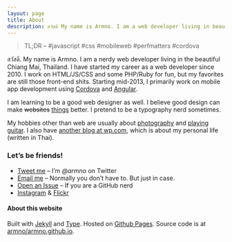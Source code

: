 ```yaml
---
layout: page
title: About
description: สวัสดี My name is Armno. I am a web developer living in beautiful Chiang Mai, Thailand. I started my career as a web developer since 2010. I work on HTML/JS/CSS/PHP and some Ruby for fun.
---
```


> TL;DR &ndash; #javascript #css #mobileweb #perfmatters #cordova

สวัสดี. My name is Armno. I am a nerdy web developer living in the beautiful Chiang Mai, Thailand. I have started my career as a web developer since 2010. I work on HTML/JS/CSS and some PHP/Ruby for fun, but my favorites are still those front-end shits. Starting mid-2013, I primarily work on mobile app development using [Cordova][cordova] and [Angular][angular].

I am learning to be a good web designer as well. I believe good design can make <del>websites</del> <ins>things</ins> better. I pretend to be a typography nerd sometimes.

My hobbies other than web are usually about [photography][flickr] and [playing guitar](soundcloud). I also have [another blog at wp.com][wp], which is about my personal life (written in Thai).

### Let&rsquo;s be friends!

- [Tweet me][twitter] &ndash; I&rsquo;m _@armno_ on Twitter
- [Email me][email] &ndash; Normally you don&rsquo;t have to. But just in case.
- [Open an Issue][github] &ndash; If you are a GitHub nerd
- [Instagram][instagram] &amp; [Flickr][flickr]

#### About this website

Built with [Jekyll][jekyll] and [Type][type-theme]. Hosted on [Github Pages][github-pages]. Source code is at [armno/armno.github.io][repo].

<div class="text-center">
  <github-card user="armno"></github-card>
</div>

[cordova]: http://cordova.io "Cordova Website"
[flickr]: http://www.flickr.com/photos/armno "Armno's Flickr Page"
[soundclound]: https://soundcloud.com/armno "Armno's Soundcloud page"
[wp]: http://ahmalive.wordpress.com "Armno's diary"
[twitter]: https://twitter.com/armno "Armno's twitter page"
[email]: mailto:monkeyarmno@gmail.com "Armno's email address"
[github]: https://github.com/armno/armno/issues/new
[instagram]: http://instagram.com/armno
[jekyll]: http://jekyllrb.com
[type-theme]: https://rohanchandra.github.io/project/type/
[github-pages]: http://pages.github.com
[repo]: https://github.com/armno/armno.github.io
[angular]: https://angularjs.org
